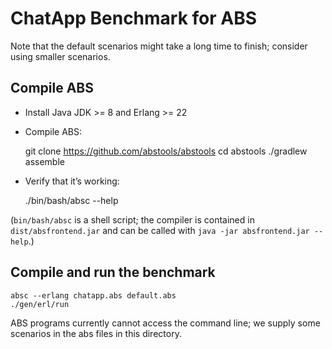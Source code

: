 # ChatApp Benchmark for ABS

Note that the default scenarios might take a long time to finish; consider
using smaller scenarios.

## Compile ABS

- Install Java JDK >= 8 and Erlang >= 22
- Compile ABS:

    git clone https://github.com/abstools/abstools
    cd abstools
    ./gradlew assemble

- Verify that it’s working:

    ./bin/bash/absc --help

(`bin/bash/absc` is a shell script; the compiler is contained in `dist/absfrontend.jar` and can be called with `java -jar absfrontend.jar --help`.)

## Compile and run the benchmark

    absc --erlang chatapp.abs default.abs
    ./gen/erl/run

ABS programs currently cannot access the command line; we supply some
scenarios in the abs files in this directory.

